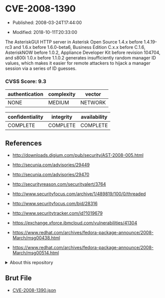# CVE-2008-1390

- Published: 2008-03-24T17:44:00

- Modified: 2018-10-11T20:33:00

The AsteriskGUI HTTP server in Asterisk Open Source 1.4.x before 1.4.19-rc3 and 1.6.x before 1.6.0-beta6, Business Edition C.x.x before C.1.6, AsteriskNOW before 1.0.2, Appliance Developer Kit before revision 104704, and s800i 1.0.x before 1.1.0.2 generates insufficiently random manager ID values, which makes it easier for remote attackers to hijack a manager session via a series of ID guesses.

### CVSS Score: **9.3**

| authentication | complexity | vector |
| --- | --- | --- |
| NONE | MEDIUM | NETWORK |

| confidentiality | integrity | availability |
| --- | --- | --- |
| COMPLETE | COMPLETE | COMPLETE |

## References

* http://downloads.digium.com/pub/security/AST-2008-005.html

* http://secunia.com/advisories/29449

* http://secunia.com/advisories/29470

* http://securityreason.com/securityalert/3764

* http://www.securityfocus.com/archive/1/489819/100/0/threaded

* http://www.securityfocus.com/bid/28316

* http://www.securitytracker.com/id?1019679

* https://exchange.xforce.ibmcloud.com/vulnerabilities/41304

* https://www.redhat.com/archives/fedora-package-announce/2008-March/msg00438.html

* https://www.redhat.com/archives/fedora-package-announce/2008-March/msg00514.html

<details>
<summary>About this repository</summary> 

  This repository is part of the project [Live Hack CVE](https://github.com/Live-Hack-CVE). Main website can be found [www.live-hack.org](https://www.live-hack.org) 
  
  Made by [Sn0wAlice](https://github.com/Sn0wAlice) for the people that care about security and need to have a feed of the latest CVEs. Hope you enjoy it, don't forget to star the repo and follow me on [Twitter](https://twitter.com/Sn0wAlice) and [Github](https://github.com/Sn0wAlice). And that is my [personnal website](https://www.alice-snow.me/)

  - [Home Page](https://github.com/Live-Hack-CVE)
  - [Framework](https://github.com/Live-Hack-CVE/cve-framework)
  - [CVE database](https://github.com/Live-Hack-CVE/full_database)
  - [Changelog](https://github.com/Live-Hack-CVE/Changelog)
</details>

## Brut File

* [CVE-2008-1390.json](https://raw.githubusercontent.com/Live-Hack-CVE/full_database/main/cves/2008/CVE-2008-1390.json)

